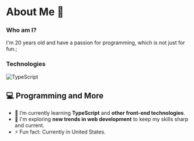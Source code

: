 # About Me 👾

### Who am I?

I'm 20 years old and have a passion for programming, which is not just for fun.;

### Technologies

![TypeScript](https://img.shields.io/badge/TypeScript-3178C6?style=for-the-badge&logo=typescript&logoColor=white)

## 💻 Programming and More

- 🌱 I’m currently learning **TypeScript** and **other front-end technologies**.
- 🔭 I'm exploring **new trends in web development** to keep my skills sharp and current.
- ⚡ Fun fact: Currently in United States.
